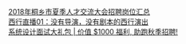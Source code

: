   
[2018年桐乡市夏季人才交流大会招聘岗位汇总](http://www.dianyue.me/archives/157/t96ltqsm6aq7msuq/)  
[西行直播01：没有导演，没有剧本的西行演出](http://www.dianyue.me/archives/694/07vo9sh7hsr9jia5/)  
[系统设计面试大礼包 | 价值 $1000 福利, 助跑秋季招聘!](http://www.dianyue.me/archives/347/8z0mrsmmc7xs2bro/)